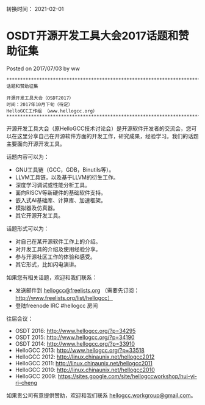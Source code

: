 转换时间： 2021-02-01

# OSDT开源开发工具大会2017话题和赞助征集
Posted on 2017/07/03 by ww
```
*************************************************************************
话题和赞助征集

开源开发工具大会（OSDT2017）
时间：2017年10月下旬（待定）
HelloGCC工作组 （www.hellogcc.org）
************************************************************************
```
开源开发工具大会（原HelloGCC技术讨论会）是开源软件开发者的交流会，您可以在这里分享自己在开源软件方面的开发工作，研究成果，经验学习。我们的话题主要面向开源开发工具。

话题内容可以为：
* GNU工具链（GCC，GDB，Binutils等）。
* LLVM工具链，以及基于LLVM的衍生工作。
* 深度学习调试或性能分析工具。
* 面向RISCV等新硬件的基础软件支持。
* 嵌入式AI基础库、计算库、加速框架。
* 模拟器及仿真器。
* 其它开源开发工具。

话题形式可以为：
* 对自己在某开源软件工作上的介绍。
* 对开发工具的介绍及使用经验分享。
* 参与开源社区工作的体验和感受。
* 其它形式，比如闪电演讲。

如果您有相关话题，欢迎和我们联系：
* 发送邮件到 hellogcc@freelists.org （需要先订阅：http://www.freelists.org/list/hellogcc）
* 登陆freenode IRC #hellogcc 房间

往届会议：
* OSDT 2016: http://www.hellogcc.org/?p=34295
* OSDT 2015: http://www.hellogcc.org/?p=34190
* OSDT 2014: http://www.hellogcc.org/?p=33910
* HelloGCC 2013: http://www.hellogcc.org/?p=33518
* HelloGCC 2012: http://linux.chinaunix.net/hellogcc2012
* HelloGCC 2011: http://linux.chinaunix.net/hellogcc2011
* HelloGCC 2010: http://linux.chinaunix.net/hellogcc2010
* HelloGCC 2009: https://sites.google.com/site/hellogccworkshop/hui-yi-ri-cheng

如果贵公司有意提供赞助，欢迎和我们联系 hellogcc.workgroup@gmail.com。
